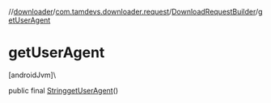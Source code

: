 //[downloader](../../../index.md)/[com.tamdevs.downloader.request](../index.md)/[DownloadRequestBuilder](index.md)/[getUserAgent](get-user-agent.md)

# getUserAgent

[androidJvm]\

public final [String](https://developer.android.com/reference/kotlin/java/lang/String.html)[getUserAgent](get-user-agent.md)()
